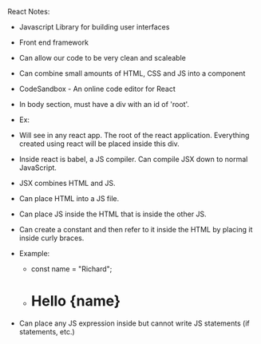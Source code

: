 React Notes:

- Javascript Library for building user interfaces
- Front end framework
- Can allow our code to be very clean and scaleable 
- Can combine small amounts of HTML, CSS and JS into a component

- CodeSandbox - An online code editor for React

- In body section, must have a div with an id of 'root'.
- Ex: <div id="root"></div>
- Will see in any react app. The root of the react application. Everything created using react will be placed inside this div.

- Inside react is babel, a JS compiler. Can compile JSX down to normal JavaScript.
- JSX combines HTML and JS.
- Can place HTML into a JS file.

- Can place JS inside the HTML that is inside the other JS.
- Can create a constant and then refer to it inside the HTML by placing it inside curly braces.
- Example:
    - const name = "Richard";
    - <h1>Hello {name}</h1>

- Can place any JS expression inside but cannot write JS statements (if statements, etc.)